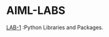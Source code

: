 # AIML-LABS
[LAB-1](https://github.com/TejavathChakridhar/AIML-LABS/blob/main/LAB01.ipynb) :Python Libraries and Packages.
